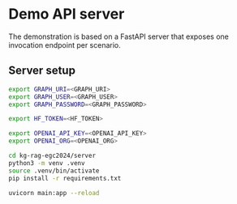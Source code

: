 # Demo API server

The demonstration is based on a FastAPI server that exposes one invocation endpoint per scenario.

## Server setup

<!-- TODO -->

```sh
export GRAPH_URI=<GRAPH_URI>
export GRAPH_USER=<GRAPH_USER>
export GRAPH_PASSWORD=<GRAPH_PASSWORD>

export HF_TOKEN=<HF_TOKEN>

export OPENAI_API_KEY=<OPENAI_API_KEY>
export OPENAI_ORG=<OPENAI_ORG>
```

```sh
cd kg-rag-egc2024/server
python3 -m venv .venv
source .venv/bin/activate
pip install -r requirements.txt

uvicorn main:app --reload
```
